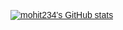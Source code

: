 <font face="Arial">[![mohit234's GitHub stats](https://stats.quine.sh/mohit234/github?theme=gruvbox)](https://quine.sh)</font>
